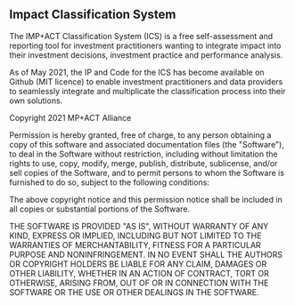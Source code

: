 Impact Classification System
----------------------------

The IMP+ACT Classification System (ICS) is a free self-assessment and reporting tool for investment practitioners wanting to integrate impact into their investment decisions, investment practice and performance analysis.
 
As of May 2021, the IP and Code for the ICS has become available on Github (MIT licence) to enable investment practitioners and data providers to seamlessly integrate and multiplicate the classification process into their own solutions.



Copyright 2021 MP+ACT Alliance

Permission is hereby granted, free of charge, to any person obtaining a copy of this software and associated documentation files (the "Software"), to deal in the Software without restriction, including without limitation the rights to use, copy, modify, merge, publish, distribute, sublicense, and/or sell copies of the Software, and to permit persons to whom the Software is furnished to do so, subject to the following conditions:

The above copyright notice and this permission notice shall be included in all copies or substantial portions of the Software.

THE SOFTWARE IS PROVIDED "AS IS", WITHOUT WARRANTY OF ANY KIND, EXPRESS OR IMPLIED, INCLUDING BUT NOT LIMITED TO THE WARRANTIES OF MERCHANTABILITY, FITNESS FOR A PARTICULAR PURPOSE AND NONINFRINGEMENT. IN NO EVENT SHALL THE AUTHORS OR COPYRIGHT HOLDERS BE LIABLE FOR ANY CLAIM, DAMAGES OR OTHER LIABILITY, WHETHER IN AN ACTION OF CONTRACT, TORT OR OTHERWISE, ARISING FROM, OUT OF OR IN CONNECTION WITH THE SOFTWARE OR THE USE OR OTHER DEALINGS IN THE SOFTWARE.

